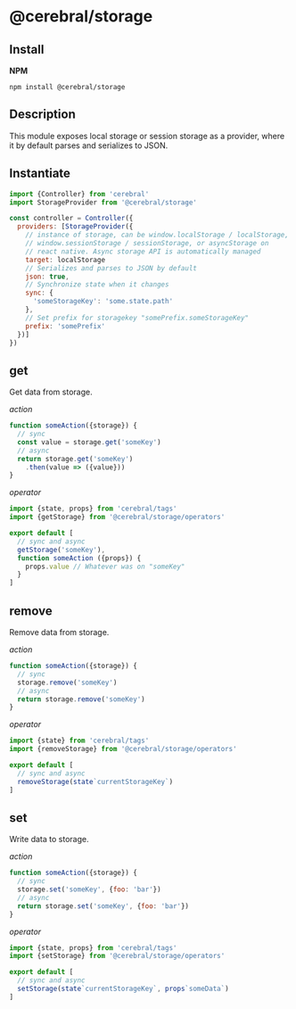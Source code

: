 # @cerebral/storage

## Install
**NPM**

`npm install @cerebral/storage`

## Description
This module exposes local storage or session storage as a provider,
where it by default parses and serializes to JSON.

## Instantiate

```js
import {Controller} from 'cerebral'
import StorageProvider from '@cerebral/storage'

const controller = Controller({
  providers: [StorageProvider({
    // instance of storage, can be window.localStorage / localStorage,
    // window.sessionStorage / sessionStorage, or asyncStorage on
    // react native. Async storage API is automatically managed
    target: localStorage
    // Serializes and parses to JSON by default
    json: true,
    // Synchronize state when it changes
    sync: {
      'someStorageKey': 'some.state.path'
    },
    // Set prefix for storagekey "somePrefix.someStorageKey"
    prefix: 'somePrefix'
  })]
})
```

## get
Get data from storage.

*action*
```javascript
function someAction({storage}) {
  // sync
  const value = storage.get('someKey')
  // async
  return storage.get('someKey')
    .then(value => ({value}))
}
```

*operator*
```javascript
import {state, props} from 'cerebral/tags'
import {getStorage} from '@cerebral/storage/operators'

export default [
  // sync and async
  getStorage('someKey'),
  function someAction ({props}) {
    props.value // Whatever was on "someKey"
  }
]
```

## remove
Remove data from storage.

*action*
```javascript
function someAction({storage}) {
  // sync
  storage.remove('someKey')
  // async
  return storage.remove('someKey')
}
```

*operator*
```javascript
import {state} from 'cerebral/tags'
import {removeStorage} from '@cerebral/storage/operators'

export default [
  // sync and async
  removeStorage(state`currentStorageKey`)
]
```

## set
Write data to storage.

*action*
```javascript
function someAction({storage}) {
  // sync
  storage.set('someKey', {foo: 'bar'})
  // async
  return storage.set('someKey', {foo: 'bar'})
}
```

*operator*
```javascript
import {state, props} from 'cerebral/tags'
import {setStorage} from '@cerebral/storage/operators'

export default [
  // sync and async
  setStorage(state`currentStorageKey`, props`someData`)
]
```
